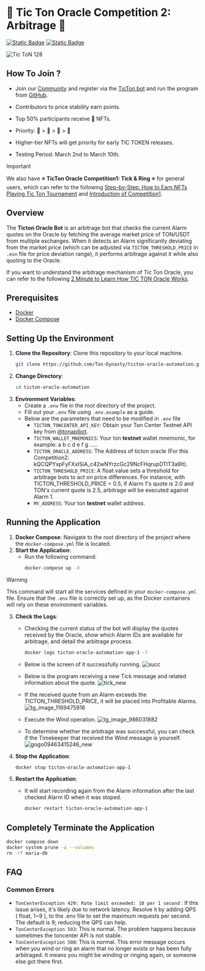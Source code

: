 # 🚀 Tic Ton Oracle Competition 2: Arbitrage 🚀
[![Static Badge](https://img.shields.io/badge/Tic_Ton-Telegram-blue?style=for-the-badge&logo=Telegram&labelColor=blue)](https://t.me/TictonOfficial)
[![Static Badge](https://img.shields.io/badge/Tic_Ton-Twitter-black?style=for-the-badge&logo=X&labelColor=black)](https://twitter.com/TicTonOracle)

![Tic ToN 128](https://github.com/Ton-Dynasty/ticton-oracle-automation/assets/87699256/908f33c6-b2f1-4f79-bf8b-ad132c364929)
## How To Join ?

- Join our [Community](https://t.me/TictonOfficial) and register via the [TicTon bot](https://t.me/TicTon_bot) and run the program from [GitHub](https://github.com/Ton-Dynasty/ticton-oracle-automation/tree/main). 

- Contributors to price stability earn points.
- Top 50% participants receive 💎 NFTs. 
- Priority: 💎 > 🥇 > 🥈 > 🥉
- Higher-tier NFTs will get priority for early TIC TOKEN releases.
- Testing Period: March 2nd to March 10th.
> [!IMPORTANT]
> We also have **⭐️ TicTon Oracle Competition1: Tick & Ring ⭐️** for general users, which can refer to the following [Step-by-Step: How to Earn NFTs Playing Tic Ton Tournament](https://www.youtube.com/watch?v=LCuTCQmP_rI) and [Introduction of Competition1](https://t.me/TictonOfficial/52).

## Overview
The **Ticton Oracle Bot** is an arbitrage bot that checks the current Alarm quotes on the Oracle by fetching the average market price of TON/USDT from multiple exchanges. When it detects an Alarm significantly deviating from the market price (which can be adjusted via `TICTON_THRESHOLD_PRICE` in `.evn` file for price deviation range), it performs arbitrage against it while also quoting to the Oracle.

If you want to understand the arbitrage mechanism of Tic Ton Oracle, you can refer to the following [2 Minute to Learn How TIC TON Oracle Works](https://www.youtube.com/watch?v=_EwAkiGiw-U&t=26s).

## Prerequisites
- [Docker](https://docs.docker.com/engine/install/)
- [Docker Compose](https://docs.docker.com/compose/install/)

## Setting Up the Environment
1. **Clone the Repository**: Clone this repository to your local machine.
   ```bash
   git clone https://github.com/Ton-Dynasty/ticton-oracle-automation.git
   ```
2. **Change Directory**:
   ```bash
   cd ticton-oracle-automation
   ```
3. **Environment Variables**:
   - Create a `.env` file in the root directory of the project.
   - Fill out your `.env` file using `.env.example` as a guide.
   - Below are the parameters that need to be modified in `.env` file
     - `TICTON_TONCENTER_API_KEY`: Obtain your Ton Center Testnet API key from [@tonapibot](https://t.me/tonapibot).
     - `TICTON_WALLET_MNEMONICS`: Your ton **testnet** wallet mnemonic, for example: a b c d e f g .....
     - `TICTON_ORACLE_ADDRESS`: The Address of ticton oracle (For this Competition2: kQCQPYxpFyFXxISiA_c42wNYrzcGc29NcFHqrupDTlT3a9It).
     - `TICTON_THRESHOLD_PRICE`: A float value sets a threshold for arbitrage bots to act on price differences. For instance, with TICTON_THRESHOLD_PRICE = 0.5, if Alarm 1's quote is 2.0 and TON's current quote is 2.5, arbitrage will be executed against Alarm 1.
     - `MY_ADDRESS`: Your ton **testnet** wallet address.

## Running the Application
1. **Docker Compose**: Navigate to the root directory of the project where the `docker-compose.yml` file is located.
2. **Start the Application**:
   - Run the following command:
     ```bash
     docker-compose up -d
     ```
  > [!WARNING]
  > This command will start all the services defined in your `docker-compose.yml` file.
  > Ensure that the `.env` file is correctly set up, as the Docker containers will rely on these environment variables.

3. **Check the Logs**:
   - Checking the current status of the bot will display the quotes received by the Oracle, show which Alarm IDs are available for arbitrage, and detail the arbitrage process.
     ```bash
     docker logs ticton-oracle-automation-app-1 -f
     ```
   - Below is the screen of it successfully running.
   ![succ](https://github.com/Ton-Dynasty/ticton-oracle-automation/assets/87699256/da80a97d-5f94-4195-b91d-af628f144094)
   - Below is the program receiving a new Tick message and related information about the quote.
   ![tick_new](https://github.com/Ton-Dynasty/ticton-oracle-automation/assets/87699256/e541e2f1-2363-4aa0-942c-0eee1c6e1191)

   - If the received quote from an Alarm exceeds the TICTON_THRESHOLD_PRICE, it will be placed into Profitable Alarms.
   ![tg_image_1169475916](https://github.com/Ton-Dynasty/ticton-oracle-automation/assets/87699256/0d2cd261-9b4b-4ff7-be78-1bf42c0de26f)

   - Execute the Wind operation.
     ![tg_image_986031882](https://github.com/Ton-Dynasty/ticton-oracle-automation/assets/87699256/f37243fa-f143-4631-ae1b-66aa488ca05f)
   - To determine whether the arbitrage was successful, you can check if the Timekeeper that received the Wind message is yourself.
     ![gogo09463415246_new](https://github.com/Ton-Dynasty/ticton-oracle-automation/assets/87699256/34ee52fa-3b41-4ae2-adb2-b04bcfae21d7)


5. **Stop the Application**:
     ```bash
     docker stop ticton-oracle-automation-app-1
     ```
6. **Restart the Application**:
   - It will start recording again from the Alarm information after the last checked Alarm ID when it was stoped.
     ```bash
     docker restart ticton-oracle-automation-app-1

## Completely Terminate the Application
```bash
docker compose down
docker system prune -a --volumes
rm -rf maria-db
```
     
## FAQ

### Common Errors
- `TonCenterException 429: Rate limit exceeded: 10 per 1 second` : If this issue arises, it's likely due to network latency. Resolve it by adding QPS ( float, 1~9 ), to the .env file to set the maximum requests per second. The default is 9; reducing the QPS can help.
- `TonCenterException 503`: This is normal. The problem happens because sometimes the toncenter API is not stable.
- `TonCenterException 500`: This is normal. This error message occurs when you wind or ring an alarm that no longer exists or has been fully arbitraged. It means you might be winding or ringing again, or someone else got there first.
